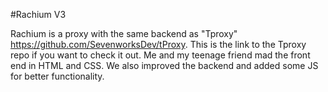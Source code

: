 #Rachium V3

  Rachium is a proxy with the same backend as "Tproxy" https://github.com/SevenworksDev/tProxy. This is the link to the Tproxy repo if you want to check it out. Me and my teenage friend mad the front end in HTML and CSS. We also improved the backend and added some JS for better functionality.
